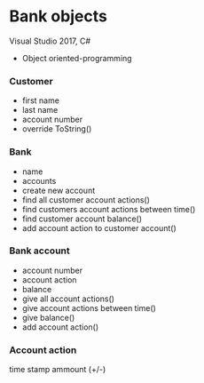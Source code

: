 # Bank objects

Visual Studio 2017, C#

* Object oriented-programming

### Customer

* first name
* last name
* account number
* override ToString()

### Bank

* name
* accounts
* create new account
* find all customer account actions() 
* find customers account actions between time()
* find customer account balance()
* add account action to customer account()

### Bank account

* account number
* account action
* balance
* give all account actions()
* give account actions between time()
* give balance()
* add account action()

### Account action

time stamp
ammount (+/-)

